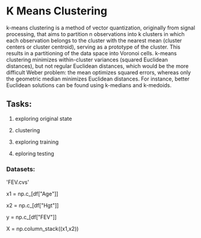 # K Means Clustering

k-means clustering is a method of vector quantization, originally from signal processing, that aims to partition n observations into k clusters in which each observation belongs to the cluster with the nearest mean (cluster centers or cluster centroid), serving as a prototype of the cluster. This results in a partitioning of the data space into Voronoi cells. k-means clustering minimizes within-cluster variances (squared Euclidean distances), but not regular Euclidean distances, which would be the more difficult Weber problem: the mean optimizes squared errors, whereas only the geometric median minimizes Euclidean distances. For instance, better Euclidean solutions can be found using k-medians and k-medoids.

## Tasks: 

1. exploring original state 

2. clustering

3. exploring training 

4. eploring testing 

### Datasets: 

'FEV.cvs'

x1 = np.c_[df["Age"]]

x2 = np.c_[df["Hgt"]]

y = np.c_[df["FEV"]]

X = np.column_stack((x1,x2))   



```python

```
